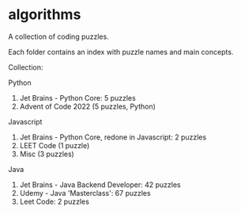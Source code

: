 # algorithms

A collection of coding puzzles.

Each folder contains an index with puzzle names and main concepts.

Collection:

Python

1. Jet Brains - Python Core: 5 puzzles
2. Advent of Code 2022 (5 puzzles, Python)

Javascript

1. Jet Brains - Python Core, redone in Javascript: 2 puzzles
2. LEET Code (1 puzzle)
3. Misc (3 puzzles)

Java

1. Jet Brains - Java Backend Developer: 42 puzzles
2. Udemy - Java 'Masterclass': 67 puzzles
3. Leet Code: 2 puzzles
